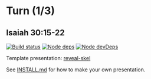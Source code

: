 # Turn (1/3)
## Isaiah 30:15-22

[![Build status](https://travis-ci.org/sermons/turn.svg)](https://travis-ci.org/sermons/turn)
[![Node deps](https://david-dm.org/sermons/turn.svg)](https://david-dm.org/sermons/turn)
[![Node devDeps](https://david-dm.org/sermons/turn/dev-status.svg)](https://david-dm.org/sermons/turn?type=dev)

Template presentation: [reveal-skel](https://github.com/sermons/reveal-skel)

See [INSTALL.md](INSTALL.md)
for how to make your own presentation.
